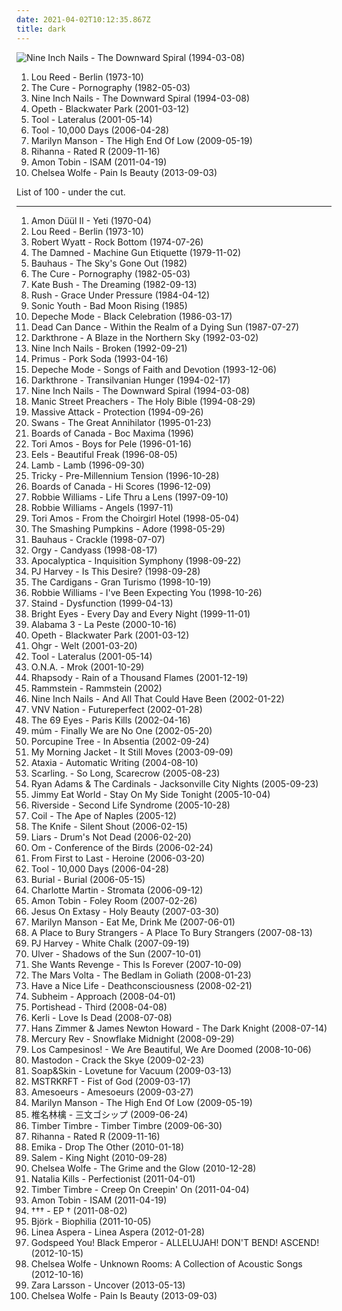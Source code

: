 ```yaml
---
date: 2021-04-02T10:12:35.867Z
title: dark
---
```

![Nine Inch Nails - The Downward Spiral (1994-03-08)](http://coverartarchive.org/release/ab64976f-52a8-44e7-9aa3-d6703604bc2f/7159970718-500.jpg "Nine Inch Nails - The Downward Spiral (1994-03-08)")
<ol class="albums">
<li data-cover="https://via.placeholder.com/450" data-tags="70s, 1973" role="button">Lou Reed - Berlin (1973-10)</li>
<li data-cover="https://via.placeholder.com/450" data-tags="post-punk, gothic rock" role="button">The Cure - Pornography (1982-05-03)</li>
<li data-cover="http://coverartarchive.org/release/ab64976f-52a8-44e7-9aa3-d6703604bc2f/7159970718-500.jpg" data-tags="industrial, industrial rock" role="button">Nine Inch Nails - The Downward Spiral (1994-03-08)</li>
<li data-cover="https://via.placeholder.com/450" data-tags="progressive death metal, progressive metal" role="button">Opeth - Blackwater Park (2001-03-12)</li>
<li data-cover="http://coverartarchive.org/release/a2e824b6-7b14-32ef-b990-482b53291f93/11473182115-500.jpg" data-tags="progressive metal, progressive rock" role="button">Tool - Lateralus (2001-05-14)</li>
<li data-cover="http://coverartarchive.org/release/a6988593-a2d7-35db-862a-efee729fa467/5234004130-500.jpg" data-tags="progressive metal, progressive rock" role="button">Tool - 10,000 Days (2006-04-28)</li>
<li data-cover="http://coverartarchive.org/release/a4659f71-2c62-4aa4-813a-b9e2924d8a50/2554039402-500.jpg" data-tags="industrial rock, 2009, alternative rock, alternative, industrial, rock" role="button">Marilyn Manson - The High End Of Low (2009-05-19)</li>
<li data-cover="https://via.placeholder.com/450" data-tags="2009, pop, rihanna" role="button">Rihanna - Rated R (2009-11-16)</li>
<li data-cover="http://coverartarchive.org/release/d3264e30-5a8f-4522-a8e3-41afa62846fd/7923895295-500.jpg" data-tags="experimental, electronic, dubstep, 2011" role="button">Amon Tobin - ISAM (2011-04-19)</li>
<li data-cover="https://img.discogs.com/915TJwzwbiIZ6XjjV35IJqaXSdM=/fit-in/500x500/filters:strip_icc():format(jpeg):mode_rgb():quality(90)/discogs-images/R-3938574-1357244338-1983.jpeg.jpg" data-tags="gothic rock, hipster, not experimental, pop, female vocalists, emo, gothic my ass, goth music for pussies, japanese, anime, j-pop, visual kei, not gothic, slut pop, fip, emocore, meme, satanic pop, amatue, jpop, comedy, anison, dark, symphonic metal, achingly intelligent, not music, manowar, weeaboo, so bad its good, folklore intellectuel, hino, not darkwave, metal for teletubbies, poptron, hate my nation, very intelligent lyrics, darkwave my ass, gothic metal, humour, misogyny, lol, seiyuu, troll" role="button">Chelsea Wolfe - Pain Is Beauty (2013-09-03)</li>
</ol>
List of 100 - under the cut.
<!-- more -->

_________________

<ol class="albums">
<li data-cover="http://coverartarchive.org/release/9f2bf9e6-f6a7-408f-ba21-d45364a339ee/16111785966-500.jpg" data-tags="krautrock, psychedelic rock, progressive rock, psychedelic" role="button">
Amon Düül II - Yeti (1970-04)
</li>
<li data-cover="https://via.placeholder.com/450" data-tags="70s, 1973" role="button">
Lou Reed - Berlin (1973-10)
</li>
<li data-cover="https://via.placeholder.com/450" data-tags="progressive rock, 1974, canterbury scene" role="button">
Robert Wyatt - Rock Bottom (1974-07-26)
</li>
<li data-cover="http://coverartarchive.org/release/2f803106-a53a-49f4-8b9c-991a38a1b3b8/11574025842-500.jpg" data-tags="punk, 1979, punk rock" role="button">
The Damned - Machine Gun Etiquette (1979-11-02)
</li>
<li data-cover="https://via.placeholder.com/450" data-tags="post-punk, gothic rock" role="button">
Bauhaus - The Sky's Gone Out (1982)
</li>
<li data-cover="https://via.placeholder.com/450" data-tags="post-punk, gothic rock" role="button">
The Cure - Pornography (1982-05-03)
</li>
<li data-cover="http://coverartarchive.org/release/9fca90af-8a6d-4177-b748-c0cc7b415686/16598806335-500.jpg" data-tags="80s, 1982, female vocalists" role="button">
Kate Bush - The Dreaming (1982-09-13)
</li>
<li data-cover="https://via.placeholder.com/450" data-tags="progressive rock" role="button">
Rush - Grace Under Pressure (1984-04-12)
</li>
<li data-cover="https://via.placeholder.com/450" data-tags="80s, no wave, 1985, experimental" role="button">
Sonic Youth - Bad Moon Rising (1985)
</li>
<li data-cover="https://via.placeholder.com/450" data-tags="synthpop, 80s, new wave" role="button">
Depeche Mode - Black Celebration (1986-03-17)
</li>
<li data-cover="https://via.placeholder.com/450" data-tags="darkwave, ethereal, gothic, 1987" role="button">
Dead Can Dance - Within the Realm of a Dying Sun (1987-07-27)
</li>
<li data-cover="http://coverartarchive.org/release/c75ff366-2c7f-4c58-b900-391d2b5aaf33/7290226551-500.jpg" data-tags="black metal" role="button">
Darkthrone - A Blaze in the Northern Sky (1992-03-02)
</li>
<li data-cover="http://coverartarchive.org/release/db8289f4-3602-31f6-a59b-3f57a7393908/1154285194-500.jpg" data-tags="industrial, industrial rock, industrial metal" role="button">
Nine Inch Nails - Broken (1992-09-21)
</li>
<li data-cover="http://coverartarchive.org/release/8e0b296b-9ba7-4781-b151-c6eb0d17b85d/19621358532-500.jpg" data-tags="alternative metal, alternative rock, funk metal" role="button">
Primus - Pork Soda (1993-04-16)
</li>
<li data-cover="https://img.discogs.com/3iegZ_HzM2EWcgOWBaN3CfRedyo=/fit-in/500x505/filters:strip_icc():format(jpeg):mode_rgb():quality(90)/discogs-images/R-467428-1117836841.jpg.jpg" data-tags="electronic, 1993" role="button">
Depeche Mode - Songs of Faith and Devotion (1993-12-06)
</li>
<li data-cover="http://coverartarchive.org/release/e2f25d41-736c-40e9-83b3-678f42873eb3/14548660035-500.jpg" data-tags="black metal" role="button">
Darkthrone - Transilvanian Hunger (1994-02-17)
</li>
<li data-cover="http://coverartarchive.org/release/ab64976f-52a8-44e7-9aa3-d6703604bc2f/7159970718-500.jpg" data-tags="industrial, industrial rock" role="button">
Nine Inch Nails - The Downward Spiral (1994-03-08)
</li>
<li data-cover="https://img.discogs.com/CPsARLHvujd3mWZvdsc7lHDMVj0=/fit-in/264x234/filters:strip_icc():format(jpeg):mode_rgb():quality(90)/discogs-images/R-543590-1471467555-4469.jpeg.jpg" data-tags="90s, rock, 1994" role="button">
Manic Street Preachers - The Holy Bible (1994-08-29)
</li>
<li data-cover="https://via.placeholder.com/450" data-tags="trip-hop" role="button">
Massive Attack - Protection (1994-09-26)
</li>
<li data-cover="http://coverartarchive.org/release/73503b2d-538f-431b-9ff4-2c6af04f7beb/10401957300-500.jpg" data-tags="post-punk, industrial, 1995, experimental rock" role="button">
Swans - The Great Annihilator (1995-01-23)
</li>
<li data-cover="http://coverartarchive.org/release/e42d0f12-ff31-46a2-aa45-ffa99712f392/8102384247-500.jpg" data-tags="ambient, idm, electronic" role="button">
Boards of Canada - Boc Maxima (1996)
</li>
<li data-cover="http://coverartarchive.org/release/4cd43e6e-df96-3546-8343-870035e5eaf6/21952897279-500.jpg" data-tags="alternative, piano, female vocalists, singer-songwriter, 90s, 1996" role="button">
Tori Amos - Boys for Pele (1996-01-16)
</li>
<li data-cover="http://coverartarchive.org/release/31c452b7-6fc4-39eb-9a0c-1f349328c745/11388472171-500.jpg" data-tags="1996, alternative, rock, alternative rock, indie rock, 90s" role="button">
Eels - Beautiful Freak (1996-08-05)
</li>
<li data-cover="http://coverartarchive.org/release/4172b52f-6e74-4182-a101-7eac30f3bf55/2542250052-500.jpg" data-tags="trip-hop" role="button">
Lamb - Lamb (1996-09-30)
</li>
<li data-cover="http://coverartarchive.org/release/4b994ee5-38c4-4fab-bc77-83fd172a3807/4890594100-500.jpg" data-tags="trip-hop, downtempo" role="button">
Tricky - Pre-Millennium Tension (1996-10-28)
</li>
<li data-cover="https://via.placeholder.com/450" data-tags="ambient, electronic, downtempo, idm" role="button">
Boards of Canada - Hi Scores (1996-12-09)
</li>
<li data-cover="https://img.discogs.com/9I-Sj6xq4Q2zmi7zGAy5g7NnUgc=/fit-in/600x840/filters:strip_icc():format(jpeg):mode_rgb():quality(90)/discogs-images/R-2198779-1269364737.jpeg.jpg" data-tags="pop, rock, britpop, 1997, british" role="button">
Robbie Williams - Life Thru a Lens (1997-09-10)
</li>
<li data-cover="https://via.placeholder.com/450" data-tags="alternative, robbie williams, indie, rock, british" role="button">
Robbie Williams - Angels (1997-11)
</li>
<li data-cover="http://coverartarchive.org/release/2996ae5b-d50c-4278-bf43-9205d1d5f6b0/25001847121-500.jpg" data-tags="alternative, female vocalists, 90s" role="button">
Tori Amos - From the Choirgirl Hotel (1998-05-04)
</li>
<li data-cover="http://coverartarchive.org/release/dcae11f6-16e0-4efc-9b14-9a6497ca6150/8920454022-500.jpg" data-tags="alternative, 90s" role="button">
The Smashing Pumpkins - Adore (1998-05-29)
</li>
<li data-cover="https://via.placeholder.com/450" data-tags="post-punk" role="button">
Bauhaus - Crackle (1998-07-07)
</li>
<li data-cover="http://coverartarchive.org/release/ab30776c-8e8b-4554-858b-b0acd7cb74c1/27009518945-500.jpg" data-tags="industrial, industrial rock, 1998, electronic" role="button">
Orgy - Candyass (1998-08-17)
</li>
<li data-cover="https://via.placeholder.com/450" data-tags="symphonic metal, instrumental, cello, metal" role="button">
Apocalyptica - Inquisition Symphony (1998-09-22)
</li>
<li data-cover="http://coverartarchive.org/release/91b161bf-275e-3b8f-9fab-643e9d7ab152/14179447399-500.jpg" data-tags="alternative, female vocalists" role="button">
PJ Harvey - Is This Desire? (1998-09-28)
</li>
<li data-cover="http://coverartarchive.org/release/70f5e652-0a10-37ca-8d1d-1610ca3cfa29/3711112834-500.jpg" data-tags="rock, 90s, female vocalists" role="button">
The Cardigans - Gran Turismo (1998-10-19)
</li>
<li data-cover="https://via.placeholder.com/450" data-tags="pop, britpop" role="button">
Robbie Williams - I've Been Expecting You (1998-10-26)
</li>
<li data-cover="https://via.placeholder.com/450" data-tags="rock, alternative rock, nu metal, alternative metal" role="button">
Staind - Dysfunction (1999-04-13)
</li>
<li data-cover="http://coverartarchive.org/release/534c550b-6e60-4dbc-9e95-05ea0340b0e1/26393492763-500.jpg" data-tags="1999, indie" role="button">
Bright Eyes - Every Day and Every Night (1999-11-01)
</li>
<li data-cover="https://via.placeholder.com/450" data-tags="acid house" role="button">
Alabama 3 - La Peste (2000-10-16)
</li>
<li data-cover="https://via.placeholder.com/450" data-tags="progressive death metal, progressive metal" role="button">
Opeth - Blackwater Park (2001-03-12)
</li>
<li data-cover="https://via.placeholder.com/450" data-tags="industrial, industrial rock" role="button">
Ohgr - Welt (2001-03-20)
</li>
<li data-cover="http://coverartarchive.org/release/a2e824b6-7b14-32ef-b990-482b53291f93/11473182115-500.jpg" data-tags="progressive metal, progressive rock" role="button">
Tool - Lateralus (2001-05-14)
</li>
<li data-cover="https://via.placeholder.com/450" data-tags="hard rock, rock, gothic" role="button">
O.N.A. - Mrok (2001-10-29)
</li>
<li data-cover="https://img.discogs.com/jJ7H6GhxKEh4vAMa6V4UTlPvgGE=/fit-in/600x587/filters:strip_icc():format(jpeg):mode_rgb():quality(90)/discogs-images/R-13473203-1554877656-8602.jpeg.jpg" data-tags="power metal, symphonic metal" role="button">
Rhapsody - Rain of a Thousand Flames (2001-12-19)
</li>
<li data-cover="https://via.placeholder.com/450" data-tags="industrial metal, 2019" role="button">
Rammstein - Rammstein (2002)
</li>
<li data-cover="http://coverartarchive.org/release/3d039a02-231c-3c6c-a9ac-f89e60bf0329/1154225975-500.jpg" data-tags="industrial, live" role="button">
Nine Inch Nails - And All That Could Have Been (2002-01-22)
</li>
<li data-cover="https://via.placeholder.com/450" data-tags="industrial, electronic, futurepop, ebm" role="button">
VNV Nation - Futureperfect (2002-01-28)
</li>
<li data-cover="http://coverartarchive.org/release/80f70658-2074-4471-b1ab-11562a783cc0/2133707556-500.jpg" data-tags="rock, finnish, gothic rock, the 69 eyes, 2002, gothic" role="button">
The 69 Eyes - Paris Kills (2002-04-16)
</li>
<li data-cover="https://img.discogs.com/nw8NHanDNtE_MhKR32p0XZZToeA=/fit-in/600x594/filters:strip_icc():format(jpeg):mode_rgb():quality(90)/discogs-images/R-204176-1349360807-3158.jpeg.jpg" data-tags="electronic, 2002" role="button">
múm - Finally We are No One (2002-05-20)
</li>
<li data-cover="http://coverartarchive.org/release/a90062eb-b2bb-3c39-9291-4684605a9313/19099262755-500.jpg" data-tags="progressive rock" role="button">
Porcupine Tree - In Absentia (2002-09-24)
</li>
<li data-cover="https://via.placeholder.com/450" data-tags="2003, rock" role="button">
My Morning Jacket - It Still Moves (2003-09-09)
</li>
<li data-cover="http://coverartarchive.org/release/887f53f8-4a26-4281-a659-019b07fe829e/3263073661-500.jpg" data-tags="experimental" role="button">
Ataxia - Automatic Writing (2004-08-10)
</li>
<li data-cover="https://via.placeholder.com/450" data-tags="shoegaze" role="button">
Scarling. - So Long, Scarecrow (2005-08-23)
</li>
<li data-cover="https://via.placeholder.com/450" data-tags="rock, singer-songwriter, alt-country, ryan adams" role="button">
Ryan Adams & The Cardinals - Jacksonville City Nights (2005-09-23)
</li>
<li data-cover="https://via.placeholder.com/450" data-tags="2005, rock, alternative rock, jimmy eat world" role="button">
Jimmy Eat World - Stay On My Side Tonight (2005-10-04)
</li>
<li data-cover="http://coverartarchive.org/release/95ffdbf4-0edd-4fb2-97ee-957a51890844/16128342815-500.jpg" data-tags="progressive rock, progressive metal" role="button">
Riverside - Second Life Syndrome (2005-10-28)
</li>
<li data-cover="http://coverartarchive.org/release/be5cc59e-366c-4354-943c-11b8b24c9a31/4847115971-500.jpg" data-tags="experimental, electronic, ambient, 2005, dark ambient, industrial" role="button">
Coil - The Ape of Naples (2005-12)
</li>
<li data-cover="https://img.discogs.com/hACsmNuKVI2lYc4fXTyMYUpXFYc=/fit-in/600x605/filters:strip_icc():format(jpeg):mode_rgb():quality(90)/discogs-images/R-198971-1177311339.jpeg.jpg" data-tags="electronic, 2006" role="button">
The Knife - Silent Shout (2006-02-15)
</li>
<li data-cover="http://coverartarchive.org/release/207d66ce-3699-30b2-99c0-4fa60daaf01c/11044411925-500.jpg" data-tags="experimental, 2006" role="button">
Liars - Drum's Not Dead (2006-02-20)
</li>
<li data-cover="http://coverartarchive.org/release/9be388a8-425f-46d6-b7aa-b6cafb45d655/11089439848-500.jpg" data-tags="stoner metal, stoner rock, psychedelic" role="button">
Om - Conference of the Birds (2006-02-24)
</li>
<li data-cover="https://via.placeholder.com/450" data-tags="post-hardcore, screamo" role="button">
From First to Last - Heroine (2006-03-20)
</li>
<li data-cover="http://coverartarchive.org/release/a6988593-a2d7-35db-862a-efee729fa467/5234004130-500.jpg" data-tags="progressive metal, progressive rock" role="button">
Tool - 10,000 Days (2006-04-28)
</li>
<li data-cover="https://via.placeholder.com/450" data-tags="dubstep" role="button">
Burial - Burial (2006-05-15)
</li>
<li data-cover="https://via.placeholder.com/450" data-tags="alternative, female vocalists, singer-songwriter" role="button">
Charlotte Martin - Stromata (2006-09-12)
</li>
<li data-cover="http://coverartarchive.org/release/7c42d81f-3a18-4739-94d9-af5eb66accbb/11240077077-500.jpg" data-tags="electronic, idm" role="button">
Amon Tobin - Foley Room (2007-02-26)
</li>
<li data-cover="https://via.placeholder.com/450" data-tags="industrial, industrial rock, industrial metal, darksky fm" role="button">
Jesus On Extasy - Holy Beauty (2007-03-30)
</li>
<li data-cover="https://via.placeholder.com/450" data-tags="industrial rock, alternative rock, alternative metal" role="button">
Marilyn Manson - Eat Me, Drink Me (2007-06-01)
</li>
<li data-cover="https://via.placeholder.com/450" data-tags="shoegaze, noise, indie rock" role="button">
A Place to Bury Strangers - A Place To Bury Strangers (2007-08-13)
</li>
<li data-cover="https://via.placeholder.com/450" data-tags="2007, piano, alternative" role="button">
PJ Harvey - White Chalk (2007-09-19)
</li>
<li data-cover="http://coverartarchive.org/release/91f242ac-7e10-372e-9a51-2deace4a2f04/9227664763-500.jpg" data-tags="ambient, experimental" role="button">
Ulver - Shadows of the Sun (2007-10-01)
</li>
<li data-cover="https://via.placeholder.com/450" data-tags="darkwave" role="button">
She Wants Revenge - This Is Forever (2007-10-09)
</li>
<li data-cover="https://via.placeholder.com/450" data-tags="progressive rock, experimental" role="button">
The Mars Volta - The Bedlam in Goliath (2008-01-23)
</li>
<li data-cover="https://via.placeholder.com/450" data-tags="shoegaze, 2008" role="button">
Have a Nice Life - Deathconsciousness (2008-02-21)
</li>
<li data-cover="https://via.placeholder.com/450" data-tags="ambient, downtempo" role="button">
Subheim - Approach (2008-04-01)
</li>
<li data-cover="https://via.placeholder.com/450" data-tags="trip-hop" role="button">
Portishead - Third (2008-04-08)
</li>
<li data-cover="https://via.placeholder.com/450" data-tags="gothic rock, 2008, pop" role="button">
Kerli - Love Is Dead (2008-07-08)
</li>
<li data-cover="https://via.placeholder.com/450" data-tags="soundtrack" role="button">
Hans Zimmer & James Newton Howard - The Dark Knight (2008-07-14)
</li>
<li data-cover="https://via.placeholder.com/450" data-tags="dark, shoegaze" role="button">
Mercury Rev - Snowflake Midnight (2008-09-29)
</li>
<li data-cover="https://via.placeholder.com/450" data-tags="indie" role="button">
Los Campesinos! - We Are Beautiful, We Are Doomed (2008-10-06)
</li>
<li data-cover="http://coverartarchive.org/release/23610e26-f231-41fa-a71b-2d97098ddeff/13333863755-500.jpg" data-tags="progressive metal, 2009" role="button">
Mastodon - Crack the Skye (2009-02-23)
</li>
<li data-cover="https://via.placeholder.com/450" data-tags="2009" role="button">
Soap&Skin - Lovetune for Vacuum (2009-03-13)
</li>
<li data-cover="https://img.discogs.com/6zy4xF9tk1Dw75oN8Z12dIBOBbg=/fit-in/600x602/filters:strip_icc():format(jpeg):mode_rgb():quality(90)/discogs-images/R-2447839-1451744900-9399.jpeg.jpg" data-tags="electronic" role="button">
MSTRKRFT - Fist of God (2009-03-17)
</li>
<li data-cover="https://via.placeholder.com/450" data-tags="black metal, post-punk, shoegaze, atmospheric black metal, post-rock" role="button">
Amesoeurs - Amesoeurs (2009-03-27)
</li>
<li data-cover="http://coverartarchive.org/release/a4659f71-2c62-4aa4-813a-b9e2924d8a50/2554039402-500.jpg" data-tags="industrial rock, 2009, alternative rock, alternative, industrial, rock" role="button">
Marilyn Manson - The High End Of Low (2009-05-19)
</li>
<li data-cover="https://via.placeholder.com/450" data-tags="japanese, female vocalists, hipster, art pop, not experimental, dulukk, dulukkcore, experimental my ass, worst albums of 2017, total spambo, spambo, total dulukk and jpoptrasher and lenushiromiya spam the fuck out of everything, dulukk and jpoptrasher and lenushiromiya spam the fuck out of everything, noise, trance, classic rock, heavy metal, black metal, metalcore, metal, hip-hop, spanish, electronic, electronica, french, electropop, classical, female, hip hop, pop, rock, soul, 60s, 70s, 80s, british, punk, brutal, grindcore, hardcore, revolution, swedish, emo, rap, ambient, offspring, dubstep, dance, dark, cheese, easy listening, hair metal, funk, new age, techno, house, acid jazz, schlager, canadian, viking metal, melodic death metal, voice, 90s, justin timberlake, russian, jpop, mashup, post, drone, african, radio, insane, party, skinhead, evanescence" role="button">
椎名林檎 - 三文ゴシップ (2009-06-24)
</li>
<li data-cover="https://via.placeholder.com/450" data-tags="2009, folk" role="button">
Timber Timbre - Timber Timbre (2009-06-30)
</li>
<li data-cover="https://via.placeholder.com/450" data-tags="2009, pop, rihanna" role="button">
Rihanna - Rated R (2009-11-16)
</li>
<li data-cover="https://via.placeholder.com/450" data-tags="2009, dubstep, electro, dark, quiet, sinister, synth-pop, sharp, scuba" role="button">
Emika - Drop The Other (2010-01-18)
</li>
<li data-cover="https://via.placeholder.com/450" data-tags="2010, witch house" role="button">
Salem - King Night (2010-09-28)
</li>
<li data-cover="http://coverartarchive.org/release/7def45ac-4d40-43f8-a920-781519c2e437/5811606572-500.jpg" data-tags="hipster, not experimental, pop, gothic my ass, goth music for pussies, japanese, female vocalists, anime, j-pop, not music, not gothic, metal for teletubbies, amatue, 2017, emo, jpop, comedy, humour, gothic rock, symphonic metal, power metal, dull, visual kei, brutal death metal, meme, spam, your ears will bleed, troll, visual gay, anison, folklore intellectuel, not darkwave, hentai, barneycore, yaoi, emogaycore, epic bitch, con artist, hipsterish, lolfest, pseudogoth, experimental my ass, noise, heavy metal, metalcore, metal, dance, dark, easy listening" role="button">
Chelsea Wolfe - The Grime and the Glow (2010-12-28)
</li>
<li data-cover="https://via.placeholder.com/450" data-tags="2011, pop" role="button">
Natalia Kills - Perfectionist (2011-04-01)
</li>
<li data-cover="https://via.placeholder.com/450" data-tags="2011" role="button">
Timber Timbre - Creep On Creepin' On (2011-04-04)
</li>
<li data-cover="http://coverartarchive.org/release/d3264e30-5a8f-4522-a8e3-41afa62846fd/7923895295-500.jpg" data-tags="experimental, electronic, dubstep, 2011" role="button">
Amon Tobin - ISAM (2011-04-19)
</li>
<li data-cover="https://via.placeholder.com/450" data-tags="alternative rock, ambient, electronic, alternative" role="button">
††† - EP † (2011-08-02)
</li>
<li data-cover="http://coverartarchive.org/release/e2e019b9-720c-4db9-8604-244dff44c1db/3776643792-500.jpg" data-tags="2011, experimental, electronic, ambient, alternative, avant-garde" role="button">
Björk - Biophilia (2011-10-05)
</li>
<li data-cover="https://via.placeholder.com/450" data-tags="2012, cold wave" role="button">
Linea Aspera - Linea Aspera (2012-01-28)
</li>
<li data-cover="http://coverartarchive.org/release/7067908c-402e-4c17-99af-4c509b89d91c/25247846466-500.jpg" data-tags="post-rock, rock, drone" role="button">
Godspeed You! Black Emperor - ALLELUJAH! DON'T BEND! ASCEND! (2012-10-15)
</li>
<li data-cover="http://coverartarchive.org/release/8589ba2a-e62a-418d-a04d-1ee032197dd3/17775653396-500.jpg" data-tags="2012, folk, andrew, ccm, donald trump, david orton" role="button">
Chelsea Wolfe - Unknown Rooms: A Collection of Acoustic Songs (2012-10-16)
</li>
<li data-cover="http://coverartarchive.org/release/abf8a774-f31b-463b-8579-cb5a553ad833/14524742257-500.jpg" data-tags="swedish" role="button">
Zara Larsson - Uncover (2013-05-13)
</li>
<li data-cover="https://img.discogs.com/915TJwzwbiIZ6XjjV35IJqaXSdM=/fit-in/500x500/filters:strip_icc():format(jpeg):mode_rgb():quality(90)/discogs-images/R-3938574-1357244338-1983.jpeg.jpg" data-tags="gothic rock, hipster, not experimental, pop, female vocalists, emo, gothic my ass, goth music for pussies, japanese, anime, j-pop, visual kei, not gothic, slut pop, fip, emocore, meme, satanic pop, amatue, jpop, comedy, anison, dark, symphonic metal, achingly intelligent, not music, manowar, weeaboo, so bad its good, folklore intellectuel, hino, not darkwave, metal for teletubbies, poptron, hate my nation, very intelligent lyrics, darkwave my ass, gothic metal, humour, misogyny, lol, seiyuu, troll" role="button">
Chelsea Wolfe - Pain Is Beauty (2013-09-03)
</li>
</ol>
